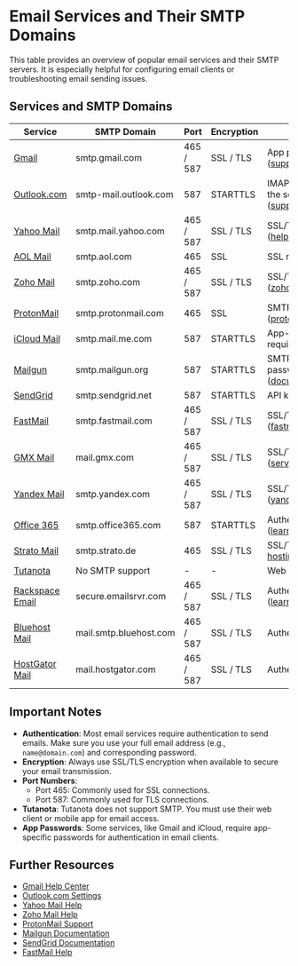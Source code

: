 # Email Services and Their SMTP Domains

This table provides an overview of popular email services and their SMTP servers. It is especially helpful for configuring email clients or troubleshooting email sending issues.

## Services and SMTP Domains

| **Service**        | **SMTP Domain**                | **Port** | **Encryption** | **Additional Notes**                                                                 |
|--------------------|--------------------------------|----------|-----------------|---------------------------------------------------------------------------------------|
| [Gmail](https://support.google.com/a/answer/176600?hl=en)           | smtp.gmail.com                 | 465 / 587 | SSL / TLS       | App password required. ([support.google.com](https://support.google.com/a/answer/176600?hl=en)) |
| [Outlook.com](https://support.microsoft.com/en-us/office/pop-imap-and-smtp-settings-for-outlook-com-d088b986-291d-42b8-9564-9c414e2aa040) | smtp-mail.outlook.com          | 587      | STARTTLS        | IMAP/POP must be enabled in the settings. ([support.microsoft.com](https://support.microsoft.com/en-us/office/pop-imap-and-smtp-settings-for-outlook-com-d088b986-291d-42b8-9564-9c414e2aa040)) |
| [Yahoo Mail](https://help.yahoo.com/kb/pop-access-settings-instructions-yahoo-mail-sln4724.html) | smtp.mail.yahoo.com            | 465 / 587 | SSL / TLS       | SSL/TLS required. ([help.yahoo.com](https://help.yahoo.com/kb/pop-access-settings-instructions-yahoo-mail-sln4724.html)) |
| [AOL Mail](https://help.aol.com/articles/how-do-i-use-other-email-applications-to-send-and-receive-my-aol-mail) | smtp.aol.com                   | 465      | SSL             | SSL required. ([help.aol.com](https://help.aol.com/articles/how-do-i-use-other-email-applications-to-send-and-receive-my-aol-mail)) |
| [Zoho Mail](https://www.zoho.com/mail/help/zoho-smtp.html)           | smtp.zoho.com                  | 465 / 587 | SSL / TLS       | SSL/TLS required. ([zoho.com](https://www.zoho.com/mail/help/zoho-smtp.html)) |
| [ProtonMail](https://proton.me/support/smtp-submission)              | smtp.protonmail.com            | 465      | SSL             | SMTP token required. ([proton.me](https://proton.me/support/smtp-submission)) |
| [iCloud Mail](https://support.apple.com/en-us/102525)                | smtp.mail.me.com               | 587      | STARTTLS        | App-specific password required. ([support.apple.com](https://support.apple.com/en-us/102525)) |
| [Mailgun](https://documentation.mailgun.com/docs/mailgun/user-manual/smtp-protocol/) | smtp.mailgun.org               | 587      | STARTTLS        | SMTP username and password required. ([documentation.mailgun.com](https://documentation.mailgun.com/docs/mailgun/user-manual/smtp-protocol/)) |
| [SendGrid](https://www.twilio.com/docs/sendgrid/for-developers/sending-email/integrating-with-the-smtp-api) | smtp.sendgrid.net              | 587      | STARTTLS        | API key required. ([twilio.com](https://www.twilio.com/docs/sendgrid/for-developers/sending-email/integrating-with-the-smtp-api)) |
| [FastMail](https://www.fastmail.help/hc/en-us/articles/1500000279921-IMAP-POP-and-SMTP) | smtp.fastmail.com              | 465 / 587 | SSL / TLS       | SSL/TLS required. ([fastmail.help](https://www.fastmail.help/hc/en-us/articles/1500000279921-IMAP-POP-and-SMTP)) |
| [GMX Mail](https://serversmtp.com/smtp-gmx/)                         | mail.gmx.com                   | 465 / 587 | SSL / TLS       | SSL/TLS required. ([serversmtp.com](https://serversmtp.com/smtp-gmx/)) |
| [Yandex Mail](https://yandex.com/support/mail/mail-clients/others.html) | smtp.yandex.com                | 465 / 587 | SSL / TLS       | SSL/TLS required. ([yandex.com](https://yandex.com/support/mail/mail-clients/others.html)) |
| [Office 365](https://learn.microsoft.com/en-us/exchange/mail-flow-best-practices/how-to-set-up-a-multifunction-device-or-application-to-send-email-using-microsoft-365-or-office-365) | smtp.office365.com             | 587      | STARTTLS        | Authentication required. ([learn.microsoft.com](https://learn.microsoft.com/en-us/exchange/mail-flow-best-practices/how-to-set-up-a-multifunction-device-or-application-to-send-email-using-microsoft-365-or-office-365)) |
| [Strato Mail](https://www.strato-hosting.co.uk/faq/product/the-strato-email-server/) | smtp.strato.de                 | 465      | SSL / TLS       | SSL/TLS required. ([strato-hosting.co.uk](https://www.strato-hosting.co.uk/faq/product/the-strato-email-server/)) |
| [Tutanota](https://www.reddit.com/r/tutanota/comments/12chg0m/imap_and_smtp_settings_of_an_account_tutanota/) | No SMTP support               | -        | -               | Web client only. ([reddit.com](https://www.reddit.com/r/tutanota/comments/12chg0m/imap_and_smtp_settings_of_an_account_tutanota/)) |
| [Rackspace Email](https://learn.microsoft.com/en-us/exchange/mail-flow-best-practices/how-to-set-up-a-multifunction-device-or-application-to-send-email-using-microsoft-365-or-office-365) | secure.emailsrvr.com           | 465 / 587 | SSL / TLS       | Authentication required. ([learn.microsoft.com](https://learn.microsoft.com/en-us/exchange/mail-flow-best-practices/how-to-set-up-a-multifunction-device-or-application-to-send-email-using-microsoft-365-or-office-365)) |
| [Bluehost Mail](https://www.bluehost.com/help/article/email-application-setup) | mail.smtp.bluehost.com         | 465 / 587 | SSL / TLS       | Authentication required. |
| [HostGator Mail](https://www.hostgator.com/help/article/email-connection-settings) | mail.hostgator.com             | 465 / 587 | SSL / TLS       | Authentication required. |

## Important Notes
- **Authentication**: Most email services require authentication to send emails. Make sure you use your full email address (e.g., `name@domain.com`) and corresponding password.
- **Encryption**: Always use SSL/TLS encryption when available to secure your email transmission.
- **Port Numbers**:
  - Port 465: Commonly used for SSL connections.
  - Port 587: Commonly used for TLS connections.
- **Tutanota**: Tutanota does not support SMTP. You must use their web client or mobile app for email access.
- **App Passwords**: Some services, like Gmail and iCloud, require app-specific passwords for authentication in email clients.

## Further Resources
- [Gmail Help Center](https://support.google.com/a/answer/176600?hl=en)
- [Outlook.com Settings](https://support.microsoft.com/en-us/office/pop-imap-and-smtp-settings-for-outlook-com-d088b986-291d-42b8-9564-9c414e2aa040)
- [Yahoo Mail Help](https://help.yahoo.com/kb/pop-access-settings-instructions-yahoo-mail-sln4724.html)
- [Zoho Mail Help](https://www.zoho.com/mail/help/zoho-smtp.html)
- [ProtonMail Support](https://proton.me/support/smtp-submission)
- [Mailgun Documentation](https://documentation.mailgun.com/docs/mailgun/user-manual/smtp-protocol/)
- [SendGrid Documentation](https://www.twilio.com/docs/sendgrid/for-developers/sending-email/integrating-with-the-smtp-api)
- [FastMail Help](https://www.fastmail.help/hc/en-us/articles/1500000279921-IMAP-POP-and-SMTP)
